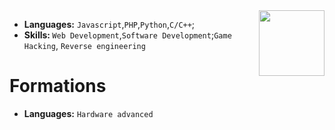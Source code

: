 <img align='right' src='https://cdn.discordapp.com/emojis/810934476711919646.png?v=1' width='105'>


<ul>
   <li><strong>Languages:</strong> <code>Javascript</code>,<code>PHP</code>,<code>Python</code>,<code>C/C++</code>;</li>
   <li><strong>Skills: </strong><code>Web Development</code>,<code>Software Development</code>;<code>Game Hacking</code>, <code>Reverse engineering</code></li>
</ul>

# Formations

<ul>
   <li><strong>Languages:</strong> <code>Hardware advanced</code></li>
</ul>
